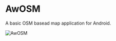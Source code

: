AwOSM
===

A basic OSM basead map application for Android.

![AwOSM](https://s3.amazonaws.com/uploads.hipchat.com/64880/451200/itCjRH5BLBv44kB/Screenshot_2014-06-27-03-17-27.png)
